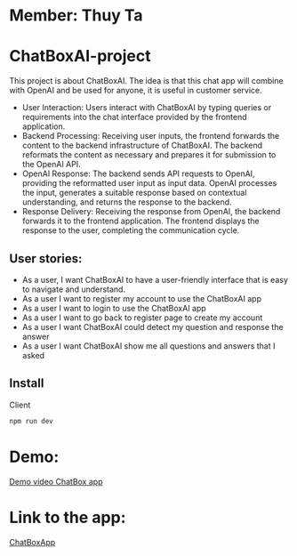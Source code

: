 # Member: Thuy Ta 

# ChatBoxAI-project

This project is about ChatBoxAI. The idea is that this chat app will combine with OpenAI and be used for anyone, it is useful in customer service.

- User Interaction: Users interact with ChatBoxAI by typing queries or requirements into the chat interface provided by the frontend application.
- Backend Processing: Receiving user inputs, the frontend forwards the content to the backend infrastructure of ChatBoxAI. The backend reformats the content as necessary and prepares it for submission to the OpenAI API.
- OpenAI Response: The backend sends API requests to OpenAI, providing the reformatted user input as input data. OpenAI processes the input, generates a suitable response based on contextual understanding, and returns the response to the backend.
- Response Delivery: Receiving the response from OpenAI, the backend forwards it to the frontend application. The frontend displays the response to the user, completing the communication cycle.

## User stories:

- As a user, I want ChatBoxAI to have a user-friendly interface that is easy to navigate and understand.
- As a user I want to register my account  to use the ChatBoxAI app
- As a user I want to login to use the ChatBoxAI app
- As a user I want to go back to register page to create my account
- As a user I want ChatBoxAI could detect my question and response the answer
- As a user I want ChatBoxAI show me all questions and answers that I asked 


## Install

Client

```bash
npm run dev
```

# Demo:
[Demo video ChatBox app](https://www.loom.com/share/5aebcea42add4767939ae6576d2a3f48)

# Link to the app:
[ChatBoxApp](https://chatboxproject-beta.vercel.app/)



